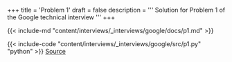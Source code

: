 +++
title = 'Problem 1'
draft = false
description =  '''
Solution for Problem 1 of the Google technical interview
'''
+++

{{< include-md "content/interviews/_interviews/google/docs/p1.md" >}}

{{< include-code "content/interviews/_interviews/google/src/p1.py" "python" >}}
[Source](https://github.com/grind-rip/interviews/blob/master/google/src/p1.py)
